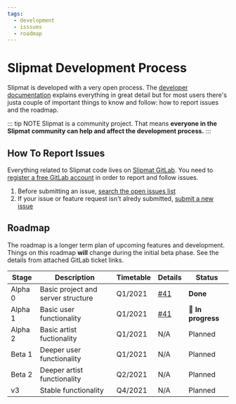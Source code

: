 ```yaml
---
tags:
  - development
  - isssues
  - roadmap
---
```


# Slipmat Development Process

Slipmat is developed with a very open process. The [developer documentation](https://developer.slipmat.io/) explains everything in great detail but for most users there's justa couple of important things to know and follow: how to report issues and the roadmap.

::: tip NOTE
Slipmat is a community project. That means **everyone in the Slipmat community can help and affect the development process.**
:::

## How To Report Issues

Everything related to Slipmat code lives on [Slipmat GitLab](https://gitlab.com/slipmatio). You need to [register a free GitLab account](https://gitlab.com/users/sign_up) in order to report and follow issues.

1. Before submitting an issue, [search the open issues list](https://gitlab.com/slipmatio/development/-/issues)
2. If your issue or feature request isn't alredy submitted, [submit a new issue](https://gitlab.com/slipmatio/development/-/issues/new)

## Roadmap

The roadmap is a longer term plan of upcoming features and development. Things on this roadmap **will** change during the initial beta phase. See the details from attached GitLab ticket links.

| Stage   | Description                        | Timetable | Details                                                     | Status                    |
| ------- | ---------------------------------- | --------- | ----------------------------------------------------------- | ------------------------- |
| Alpha 0 | Basic project and server structure | Q1/2021   | [#41](https://gitlab.com/slipmatio/development/-/issues/41) | **Done**                  |
| Alpha 1 | Basic user functionality           | Q1/2021   | [#41](https://gitlab.com/slipmatio/development/-/issues/41) | :running: **In progress** |
| Alpha 2 | Basic artist fuctionality          | Q1/2021   | N/A                                                         | Planned                   |
| Beta 1  | Deeper user functionality          | Q1/2021   | N/A                                                         | Planned                   |
| Beta 2  | Deeper artist functionality        | Q2/2021   | N/A                                                         | Planned                   |
| v3      | Stable functionality               | Q4/2021   | N/A                                                         | Planned                   |
